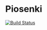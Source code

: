 Piosenki
========

[![Build Status](https://travis-ci.org/by-examples/zad-wiersze.svg)](https://travis-ci.org/by-examples/zad-wiersze)

